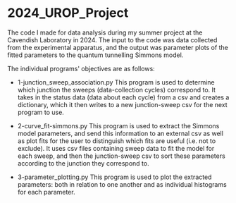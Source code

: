 # 2024_UROP_Project
The code I made for data analysis during my summer project at the Cavendish Laboratory in 2024.
The input to the code was data collected from the experimental apparatus, and the output was parameter plots of the fitted parameters to the quantum tunnelling Simmons model.

The individual programs' objectives are as follows:

- 1-junction_sweep_association.py
This program is used to determine which junction the sweeps (data-collection cycles) correspond to. It takes in the status data (data about each cycle) from a csv and creates a dictionary, which it then writes to a new junction-sweep csv for the next program to use.

- 2-curve_fit-simmons.py
This program is used to extract the Simmons model parameters, and send this information to an external csv as well as plot fits for the user to distinguish which fits are useful (i.e. not to exclude). It uses csv files containing sweep data to fit the model for each sweep, and then the junction-sweep csv to sort these parameters according to the junction they correspond to.

- 3-parameter_plotting.py
This program is used to plot the extracted parameters: both in relation to one another and as individual histograms for each parameter.
